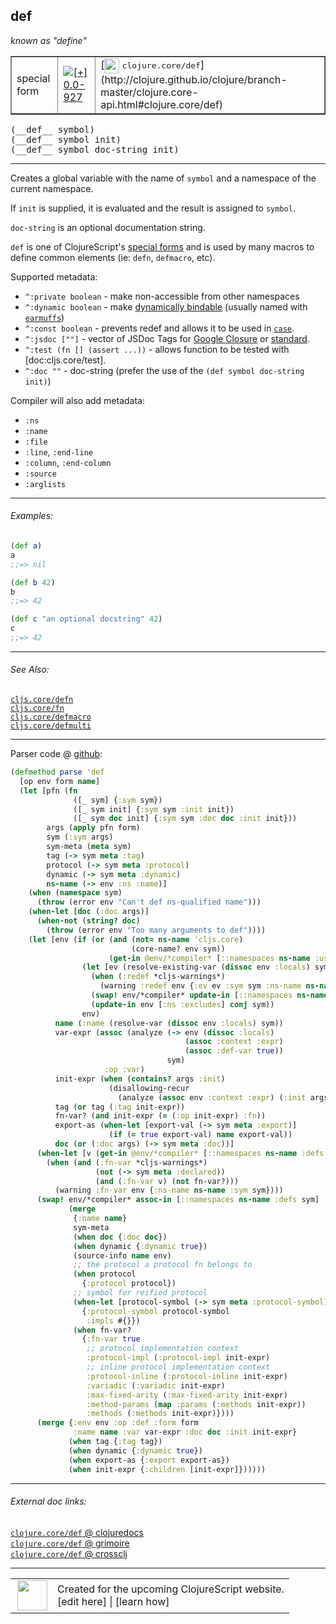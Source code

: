 ## def

_known as "define"_


 <table border="1">
<tr>
<td>special form</td>
<td><a href="https://github.com/cljsinfo/cljs-api-docs/tree/0.0-927"><img valign="middle" alt="[+] 0.0-927" title="Added in 0.0-927" src="https://img.shields.io/badge/+-0.0--927-lightgrey.svg"></a> </td>
<td>
[<img height="24px" valign="middle" src="http://i.imgur.com/1GjPKvB.png"> <samp>clojure.core/def</samp>](http://clojure.github.io/clojure/branch-master/clojure.core-api.html#clojure.core/def)
</td>
</tr>
</table>


 <samp>
(__def__ symbol)<br>
</samp>
 <samp>
(__def__ symbol init)<br>
</samp>
 <samp>
(__def__ symbol doc-string init)<br>
</samp>

---

Creates a global variable with the name of `symbol` and a namespace of the
current namespace.

If `init` is supplied, it is evaluated and the result is assigned to `symbol`.

`doc-string` is an optional documentation string.

`def` is one of ClojureScript's [special forms](http://clojure.org/special_forms)
and is used by many macros to define common elements (ie: `defn`, `defmacro`,
etc).

Supported metadata:

- `^:private boolean` - make non-accessible from other namespaces
- `^:dynamic boolean` - make [dynamically bindable][doc:cljs.core/binding] (usually named with [`earmuffs`][doc:syntax/earmuffs])
- `^:const boolean` - prevents redef and allows it to be used in [`case`][doc:cljs.core/case].
- `^:jsdoc [""]` - vector of JSDoc Tags for [Google Closure][closure-jsdoc] or [standard][other-jsdoc].
- `^:test (fn [] (assert ...))` - allows function to be tested with [doc:cljs.core/test].
- `^:doc ""` - doc-string (prefer the use of the `(def symbol doc-string init)`)

[closure-jsdoc]:https://developers.google.com/closure/compiler/docs/js-for-compiler?hl=en#tags
[other-jsdoc]:http://usejsdoc.org/#block-tags

Compiler will also add metadata:

- `:ns`
- `:name`
- `:file`
- `:line`, `:end-line`
- `:column`, `:end-column`
- `:source`
- `:arglists`

[doc:cljs.core/binding]:../cljs.core/binding.md
[doc:syntax/earmuffs]:../syntax/earmuffs.md
[doc:cljs.core/case]:../cljs.core/case.md

---

###### Examples:

```clj
(def a)
a
;;=> nil

(def b 42)
b
;;=> 42

(def c "an optional docstring" 42)
c
;;=> 42
```



---

###### See Also:

[`cljs.core/defn`](../cljs.core/defn.md)<br>
[`cljs.core/fn`](../cljs.core/fn.md)<br>
[`cljs.core/defmacro`](../cljs.core/defmacro.md)<br>
[`cljs.core/defmulti`](../cljs.core/defmulti.md)<br>

---




Parser code @ [github](https://github.com/clojure/clojurescript/blob/r2067/src/clj/cljs/analyzer.clj#L533-L608):

```clj
(defmethod parse 'def
  [op env form name]
  (let [pfn (fn
              ([_ sym] {:sym sym})
              ([_ sym init] {:sym sym :init init})
              ([_ sym doc init] {:sym sym :doc doc :init init}))
        args (apply pfn form)
        sym (:sym args)
        sym-meta (meta sym)
        tag (-> sym meta :tag)
        protocol (-> sym meta :protocol)
        dynamic (-> sym meta :dynamic)
        ns-name (-> env :ns :name)]
    (when (namespace sym)
      (throw (error env "Can't def ns-qualified name")))
    (when-let [doc (:doc args)]
      (when-not (string? doc)
        (throw (error env "Too many arguments to def"))))
    (let [env (if (or (and (not= ns-name 'cljs.core)
                           (core-name? env sym))
                      (get-in @env/*compiler* [::namespaces ns-name :uses sym]))
                (let [ev (resolve-existing-var (dissoc env :locals) sym)]
                  (when (:redef *cljs-warnings*)
                    (warning :redef env {:ev ev :sym sym :ns-name ns-name}))
                  (swap! env/*compiler* update-in [::namespaces ns-name :excludes] conj sym)
                  (update-in env [:ns :excludes] conj sym))
                env)
          name (:name (resolve-var (dissoc env :locals) sym))
          var-expr (assoc (analyze (-> env (dissoc :locals)
                                       (assoc :context :expr)
                                       (assoc :def-var true))
                                   sym)
                     :op :var)
          init-expr (when (contains? args :init)
                      (disallowing-recur
                        (analyze (assoc env :context :expr) (:init args) sym)))
          tag (or tag (:tag init-expr))
          fn-var? (and init-expr (= (:op init-expr) :fn))
          export-as (when-let [export-val (-> sym meta :export)]
                      (if (= true export-val) name export-val))
          doc (or (:doc args) (-> sym meta :doc))]
      (when-let [v (get-in @env/*compiler* [::namespaces ns-name :defs sym])]
        (when (and (:fn-var *cljs-warnings*)
                   (not (-> sym meta :declared))
                   (and (:fn-var v) (not fn-var?)))
          (warning :fn-var env {:ns-name ns-name :sym sym})))
      (swap! env/*compiler* assoc-in [::namespaces ns-name :defs sym]
             (merge 
              {:name name}
              sym-meta
              (when doc {:doc doc})
              (when dynamic {:dynamic true})
              (source-info name env)
              ;; the protocol a protocol fn belongs to
              (when protocol
                {:protocol protocol})
              ;; symbol for reified protocol
              (when-let [protocol-symbol (-> sym meta :protocol-symbol)]
                {:protocol-symbol protocol-symbol
                 :impls #{}})
              (when fn-var?
                {:fn-var true
                 ;; protocol implementation context
                 :protocol-impl (:protocol-impl init-expr)
                 ;; inline protocol implementation context
                 :protocol-inline (:protocol-inline init-expr)
                 :variadic (:variadic init-expr)
                 :max-fixed-arity (:max-fixed-arity init-expr)
                 :method-params (map :params (:methods init-expr))
                 :methods (:methods init-expr)})))
      (merge {:env env :op :def :form form
              :name name :var var-expr :doc doc :init init-expr}
             (when tag {:tag tag})
             (when dynamic {:dynamic true})
             (when export-as {:export export-as})
             (when init-expr {:children [init-expr]})))))
```

<!--
Repo - tag - source tree - lines:

 <pre>
clojurescript @ r2067
└── src
    └── clj
        └── cljs
            └── <ins>[analyzer.clj:533-608](https://github.com/clojure/clojurescript/blob/r2067/src/clj/cljs/analyzer.clj#L533-L608)</ins>
</pre>

-->

---



###### External doc links:

[`clojure.core/def` @ clojuredocs](http://clojuredocs.org/clojure.core/def)<br>
[`clojure.core/def` @ grimoire](http://conj.io/store/v1/org.clojure/clojure/1.7.0-beta3/clj/clojure.core/def/)<br>
[`clojure.core/def` @ crossclj](http://crossclj.info/fun/clojure.core/def.html)<br>

---

 <table>
<tr><td>
<img valign="middle" align="right" width="48px" src="http://i.imgur.com/Hi20huC.png">
</td><td>
Created for the upcoming ClojureScript website.<br>
[edit here] | [learn how]
</td></tr></table>

[edit here]:https://github.com/cljsinfo/cljs-api-docs/blob/master/cljsdoc/special/def.cljsdoc
[learn how]:https://github.com/cljsinfo/cljs-api-docs/wiki/cljsdoc-files

<!--

This information was too distracting to show to readers, but I'll leave it
commented here since it is helpful to:

- pretty-print the data used to generate this document
- and show how to retrieve that data



The API data for this symbol:

```clj
{:description "Creates a global variable with the name of `symbol` and a namespace of the\ncurrent namespace.\n\nIf `init` is supplied, it is evaluated and the result is assigned to `symbol`.\n\n`doc-string` is an optional documentation string.\n\n`def` is one of ClojureScript's [special forms](http://clojure.org/special_forms)\nand is used by many macros to define common elements (ie: `defn`, `defmacro`,\netc).\n\nSupported metadata:\n\n- `^:private boolean` - make non-accessible from other namespaces\n- `^:dynamic boolean` - make [dynamically bindable][doc:cljs.core/binding] (usually named with [doc:syntax/earmuffs])\n- `^:const boolean` - prevents redef and allows it to be used in [doc:cljs.core/case].\n- `^:jsdoc [\"\"]` - vector of JSDoc Tags for [Google Closure][closure-jsdoc] or [standard][other-jsdoc].\n- `^:test (fn [] (assert ...))` - allows function to be tested with [doc:cljs.core/test].\n- `^:doc \"\"` - doc-string (prefer the use of the `(def symbol doc-string init)`)\n\n[closure-jsdoc]:https://developers.google.com/closure/compiler/docs/js-for-compiler?hl=en#tags\n[other-jsdoc]:http://usejsdoc.org/#block-tags\n\nCompiler will also add metadata:\n\n- `:ns`\n- `:name`\n- `:file`\n- `:line`, `:end-line`\n- `:column`, `:end-column`\n- `:source`\n- `:arglists`",
 :ns "special",
 :name "def",
 :signature ["[symbol]" "[symbol init]" "[symbol doc-string init]"],
 :history [["+" "0.0-927"]],
 :type "special form",
 :related ["cljs.core/defn"
           "cljs.core/fn"
           "cljs.core/defmacro"
           "cljs.core/defmulti"],
 :full-name-encode "special/def",
 :source {:code "(defmethod parse 'def\n  [op env form name]\n  (let [pfn (fn\n              ([_ sym] {:sym sym})\n              ([_ sym init] {:sym sym :init init})\n              ([_ sym doc init] {:sym sym :doc doc :init init}))\n        args (apply pfn form)\n        sym (:sym args)\n        sym-meta (meta sym)\n        tag (-> sym meta :tag)\n        protocol (-> sym meta :protocol)\n        dynamic (-> sym meta :dynamic)\n        ns-name (-> env :ns :name)]\n    (when (namespace sym)\n      (throw (error env \"Can't def ns-qualified name\")))\n    (when-let [doc (:doc args)]\n      (when-not (string? doc)\n        (throw (error env \"Too many arguments to def\"))))\n    (let [env (if (or (and (not= ns-name 'cljs.core)\n                           (core-name? env sym))\n                      (get-in @env/*compiler* [::namespaces ns-name :uses sym]))\n                (let [ev (resolve-existing-var (dissoc env :locals) sym)]\n                  (when (:redef *cljs-warnings*)\n                    (warning :redef env {:ev ev :sym sym :ns-name ns-name}))\n                  (swap! env/*compiler* update-in [::namespaces ns-name :excludes] conj sym)\n                  (update-in env [:ns :excludes] conj sym))\n                env)\n          name (:name (resolve-var (dissoc env :locals) sym))\n          var-expr (assoc (analyze (-> env (dissoc :locals)\n                                       (assoc :context :expr)\n                                       (assoc :def-var true))\n                                   sym)\n                     :op :var)\n          init-expr (when (contains? args :init)\n                      (disallowing-recur\n                        (analyze (assoc env :context :expr) (:init args) sym)))\n          tag (or tag (:tag init-expr))\n          fn-var? (and init-expr (= (:op init-expr) :fn))\n          export-as (when-let [export-val (-> sym meta :export)]\n                      (if (= true export-val) name export-val))\n          doc (or (:doc args) (-> sym meta :doc))]\n      (when-let [v (get-in @env/*compiler* [::namespaces ns-name :defs sym])]\n        (when (and (:fn-var *cljs-warnings*)\n                   (not (-> sym meta :declared))\n                   (and (:fn-var v) (not fn-var?)))\n          (warning :fn-var env {:ns-name ns-name :sym sym})))\n      (swap! env/*compiler* assoc-in [::namespaces ns-name :defs sym]\n             (merge \n              {:name name}\n              sym-meta\n              (when doc {:doc doc})\n              (when dynamic {:dynamic true})\n              (source-info name env)\n              ;; the protocol a protocol fn belongs to\n              (when protocol\n                {:protocol protocol})\n              ;; symbol for reified protocol\n              (when-let [protocol-symbol (-> sym meta :protocol-symbol)]\n                {:protocol-symbol protocol-symbol\n                 :impls #{}})\n              (when fn-var?\n                {:fn-var true\n                 ;; protocol implementation context\n                 :protocol-impl (:protocol-impl init-expr)\n                 ;; inline protocol implementation context\n                 :protocol-inline (:protocol-inline init-expr)\n                 :variadic (:variadic init-expr)\n                 :max-fixed-arity (:max-fixed-arity init-expr)\n                 :method-params (map :params (:methods init-expr))\n                 :methods (:methods init-expr)})))\n      (merge {:env env :op :def :form form\n              :name name :var var-expr :doc doc :init init-expr}\n             (when tag {:tag tag})\n             (when dynamic {:dynamic true})\n             (when export-as {:export export-as})\n             (when init-expr {:children [init-expr]})))))",
          :title "Parser code",
          :repo "clojurescript",
          :tag "r2067",
          :filename "src/clj/cljs/analyzer.clj",
          :lines [533 608]},
 :examples [{:id "a5f898",
             :content "```clj\n(def a)\na\n;;=> nil\n\n(def b 42)\nb\n;;=> 42\n\n(def c \"an optional docstring\" 42)\nc\n;;=> 42\n```"}],
 :known-as "define",
 :full-name "special/def",
 :clj-symbol "clojure.core/def"}

```

Retrieve the API data for this symbol:

```clj
;; from Clojure REPL
(require '[clojure.edn :as edn])
(-> (slurp "https://raw.githubusercontent.com/cljsinfo/cljs-api-docs/catalog/cljs-api.edn")
    (edn/read-string)
    (get-in [:symbols "special/def"]))
```

-->
